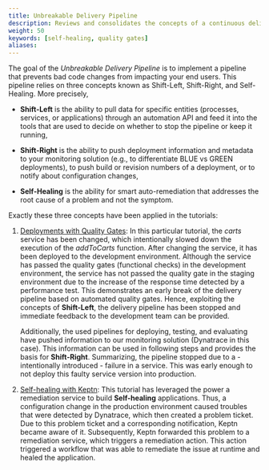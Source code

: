 ```yaml
---
title: Unbreakable Delivery Pipeline
description: Reviews and consolidates the concepts of a continuous delivery pipeline that prevents bad code changes from impacting end users.
weight: 50
keywords: [self-healing, quality gates]
aliases:
---
```


 The goal of the *Unbreakable Delivery Pipeline* is to implement a pipeline that prevents bad code changes from impacting your end users. This pipeline relies on three concepts known as Shift-Left, Shift-Right, and Self-Healing. More precisely,

* **Shift-Left** is the ability to pull data for specific entities (processes, services, or applications) through an automation API and feed it into the tools that are used to decide on whether to stop the pipeline or keep it running,

* **Shift-Right** is the ability to push deployment information and metadata to your monitoring solution (e.g., to differentiate BLUE vs GREEN deployments), to push build or revision numbers of a deployment, or to notify about configuration changes,

* **Self-Healing** is the ability for smart auto-remediation that addresses the root cause of a problem and not the symptom.

Exactly these three concepts have been applied in the tutorials:

1. [Deployments with Quality Gates](../../usecases/deployments-with-quality-gates/): 
    In this particular tutorial, the *carts* service has been changed, which intentionally slowed down the execution of the *addToCarts* function. After changing the service, it has been deployed to the development environment. Although the service has passed the quality gates (functional checks) in the development environment, the service has not passed the quality gate in the staging environment due to the increase of the response time detected by a performance test. This demonstrates an early break of the delivery pipeline based on automated quality gates. Hence, exploiting the concepts of **Shift-Left**, the delivery pipeline has been stopped and immediate feedback to the development team can be provided.

    Additionally, the used pipelines for deploying, testing, and evaluating have pushed information to our monitoring solution (Dynatrace in this case). This information can be used in following steps and provides the basis for **Shift-Right**. Summarizing, the pipeline stopped due to a - intentionally introduced - failure in a service. This was early enough to not deploy this faulty service version into production.

1. [Self-healing with Keptn](../../usecases/self-healing-with-keptn/): 
    This tutorial has leveraged the power a remediation service to build **Self-healing** applications. Thus, a configuration change in the production environment caused troubles that were detected by Dynatrace, which then created a problem ticket. Due to this problem ticket and a corresponding notification, Keptn became aware of it. Subsequently, Keptn forwarded this problem to a remediation service, which triggers a remediation action. This action triggered a workflow that was able to remediate the issue at runtime and healed the application.